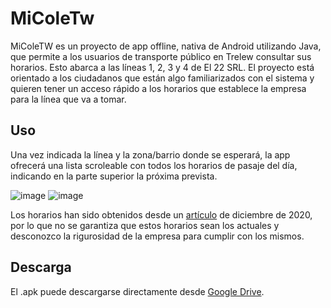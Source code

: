 # MiColeTw
MiColeTW es un proyecto de app offline, nativa de Android utilizando Java, que permite a los usuarios de transporte público en Trelew consultar sus horarios. Esto abarca a las líneas 1, 2, 3 y 4 de El 22 SRL.
El proyecto está orientado a los ciudadanos que están algo familiarizados con el sistema y quieren tener un acceso rápido a los horarios que establece la empresa para la línea que va a tomar.

## Uso
Una vez indicada la línea y la zona/barrio donde se esperará, la app ofrecerá una lista scroleable con todos los horarios de pasaje del día, indicando en la parte superior la próxima prevista.

![image](https://github.com/GonzaloAgu/app-horarios-transporte-tw/assets/92749234/0cf49d67-8ab7-419f-bb19-21fbe7076a66) ![image](https://github.com/GonzaloAgu/app-horarios-transporte-tw/assets/92749234/e4b8dd89-c294-40d1-9d10-f7f40874d3ff)

Los horarios han sido obtenidos desde un [artículo](https://radio3cadenapatagonia.com.ar/el-22-volvio-con-cuatro-recorridos-y-frecuencias-de-entre-20-y-25-minutos/) de diciembre de 2020, por lo que no se garantiza que estos horarios sean los actuales y desconozco la rigurosidad de la empresa para cumplir con los mismos.

## Descarga
El .apk puede descargarse directamente desde [Google Drive](https://drive.google.com/file/d/1t2ue2lt7cHWeYakFkHOBK2tsDF310l35/view?usp=sharing).
